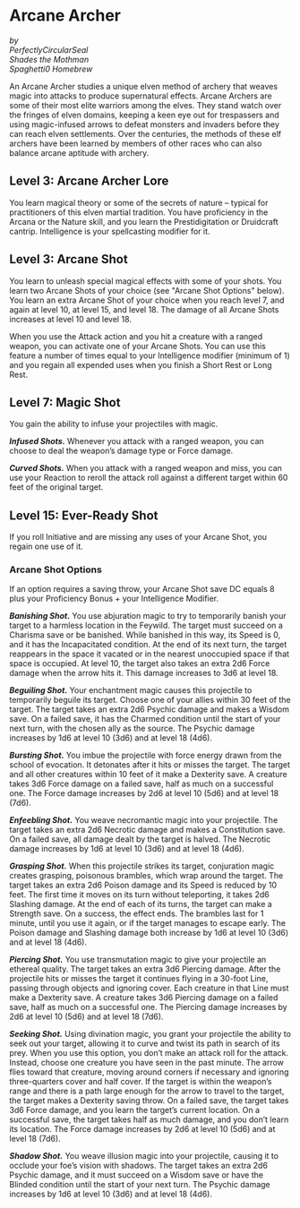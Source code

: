 # Arcane Archer

*by*  
*PerfectlyCircularSeal*  
*Shades the Mothman*  
*Spaghetti0 Homebrew*  

An Arcane Archer studies a unique elven method of archery that weaves magic into attacks to produce supernatural effects. Arcane Archers are some of their most elite warriors among the elves. They stand watch over the fringes of elven domains, keeping a keen eye out for trespassers and using magic-infused arrows to defeat monsters and invaders before they can reach elven settlements. Over the centuries, the methods of these elf archers have been learned by members of other races who can also balance arcane aptitude with archery.

## Level 3: Arcane Archer Lore
You learn magical theory or some of the secrets of nature – typical for practitioners of this elven martial tradition. You have proficiency in the Arcana or the Nature skill, and you learn the Prestidigitation or Druidcraft cantrip. Intelligence is your spellcasting modifier for it.

## Level 3: Arcane Shot
You learn to unleash special magical effects with some of your shots. You learn two Arcane Shots of your choice (see "Arcane Shot Options" below). You learn an extra Arcane Shot of your choice when you reach level 7, and again at level 10, at level 15, and level 18. The damage of all Arcane Shots increases at level 10 and level 18.

When you use the Attack action and you hit a creature with a ranged weapon, you can activate one of your Arcane Shots. You can use this feature a number of times equal to your Intelligence modifier (minimum of 1) and you regain all expended uses when you finish a Short Rest or Long Rest.

## Level 7: Magic Shot
You gain the ability to infuse your projectiles with magic.

***Infused Shots.*** Whenever you attack with a ranged weapon, you can choose to deal the weapon’s damage type or Force damage.

***Curved Shots.*** When you attack with a ranged weapon and miss, you can use your Reaction to reroll the attack roll against a different target within 60 feet of the original target.

## Level 15: Ever-Ready Shot
If you roll Initiative and are missing any uses of your Arcane Shot, you regain one use of it.

### Arcane Shot Options
If an option requires a saving throw, your Arcane Shot save DC equals 8 plus your Proficiency Bonus + your Intelligence Modifier.

***Banishing Shot.*** You use abjuration magic to try to temporarily banish your target to a harmless location in the Feywild. The target must succeed on a Charisma save or be banished. While banished in this way, its Speed is 0, and it has the Incapacitated condition. At the end of its next turn, the target reappears in the space it vacated or in the nearest unoccupied space if that space is occupied. At level 10, the target also takes an extra 2d6 Force damage when the arrow hits it. This damage increases to 3d6 at level 18.

***Beguiling Shot.*** Your enchantment magic causes this projectile to temporarily beguile its target. Choose one of your allies within 30 feet of the target. The target takes an extra 2d6 Psychic damage and makes a Wisdom save. On a failed save, it has the Charmed condition until the start of your next turn, with the chosen ally as the source. The Psychic damage increases by 1d6 at level 10 (3d6) and at level 18 (4d6).

***Bursting Shot.*** You imbue the projectile with force energy drawn from the school of evocation. It detonates after it hits or misses the target. The target and all other creatures within 10 feet of it make a Dexterity save. A creature takes 3d6 Force damage on a failed save, half as much on a successful one. The Force damage increases by 2d6 at level 10 (5d6) and at level 18 (7d6).

***Enfeebling Shot.*** You weave necromantic magic into your projectile. The target takes an extra 2d6 Necrotic damage and makes a Constitution save. On a failed save, all damage dealt by the target is halved. The Necrotic damage increases by 1d6 at level 10 (3d6) and at level 18 (4d6).

***Grasping Shot.*** When this projectile strikes its target, conjuration magic creates grasping, poisonous brambles, which wrap around the target. The target takes an extra 2d6 Poison damage and its Speed is reduced by 10 feet. The first time it moves on its turn without teleporting, it takes 2d6 Slashing damage. At the end of each of its turns, the target can make a Strength save. On a success, the effect ends. The brambles last for 1 minute, until you use it again, or if the target manages to escape early. The Poison damage and Slashing damage both increase by 1d6 at level 10 (3d6) and at level 18 (4d6).

***Piercing Shot.*** You use transmutation magic to give your projectile an ethereal quality. The target takes an extra 3d6 Piercing damage. After the projectile hits or misses the target it continues flying in a 30-foot Line, passing through objects and ignoring cover. Each creature in that Line must make a Dexterity save. A creature takes 3d6 Piercing damage on a failed save, half as much on a successful one. The Piercing damage increases by 2d6 at level 10 (5d6) and at level 18 (7d6).

***Seeking Shot.*** Using divination magic, you grant your projectile the ability to seek out your target, allowing it to curve and twist its path in search of its prey. When you use this option, you don’t make an attack roll for the attack. Instead, choose one creature you have seen in the past minute. The arrow flies toward that creature, moving around corners if necessary and ignoring three-quarters cover and half cover. If the target is within the weapon’s range and there is a path large enough for the arrow to travel to the target, the target makes a Dexterity saving throw. On a failed save, the target takes 3d6 Force damage, and you learn the target’s current location. On a successful save, the target takes half as much damage, and you don’t learn its location. The Force damage increases by 2d6 at level 10 (5d6) and at level 18 (7d6).

***Shadow Shot.*** You weave illusion magic into your projectile, causing it to occlude your foe’s vision with shadows. The target takes an extra 2d6 Psychic damage, and it must succeed on a Wisdom save or have the Blinded condition until the start of your next turn. The Psychic damage increases by 1d6 at level 10 (3d6) and at level 18 (4d6).